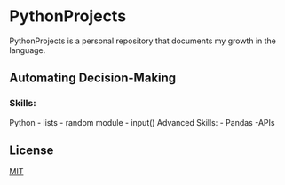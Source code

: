 # PythonProjects
PythonProjects is a personal repository that documents my growth in the language.

## Automating Decision-Making
### Skills:
Python
    - lists
    - random module
    - input()
Advanced Skills:
    - Pandas
    -APIs

## License

[MIT](https://choosealicense.com/licenses/mit/)